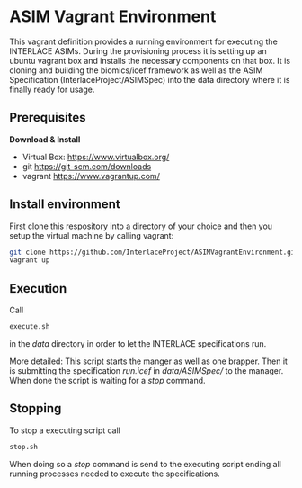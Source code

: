 # ASIM Vagrant Environment

This vagrant definition provides a running environment for executing the INTERLACE ASIMs. During the provisioning process it is setting up an ubuntu vagrant box and installs the necessary components on that box. It is cloning and building the biomics/icef framework as well as the ASIM Specification (InterlaceProject/ASIMSpec) into the data directory where it is finally ready for usage.

## Prerequisites

**Download & Install**
  - Virtual Box: https://www.virtualbox.org/
  - git https://git-scm.com/downloads
  - vagrant https://www.vagrantup.com/

## Install environment

First clone this respository into a directory of your choice and then you setup the virtual machine by calling vagrant:

```bash
git clone https://github.com/InterlaceProject/ASIMVagrantEnvironment.git
vagrant up
```

## Execution

Call

```bash
execute.sh
```

in the *data* directory in order to let the INTERLACE specifications run.

More detailed: This script starts the manger as well as one brapper. Then it is
submitting the specification *run.icef* in *data/ASIMSpec/* to the manager.
When done the script is waiting for a *stop* command.

## Stopping

To stop a executing script call

```bash
stop.sh
```

When doing so a *stop* command is send to the executing script ending all
running processes needed to execute the specifications.

